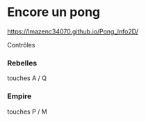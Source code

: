 # Encore un pong

https://lmazenc34070.github.io/Pong_Info2D/

Contrôles

### Rebelles
touches A / Q 
### Empire
touches P / M 
